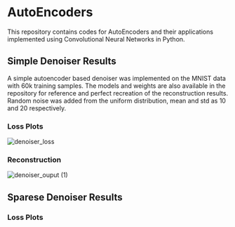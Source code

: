 # AutoEncoders
This repository contains codes for AutoEncoders and their applications implemented using Convolutional Neural Networks in Python.

## Simple Denoiser Results
A simple autoencoder based denoiser was implemented on the MNIST data with 60k training samples. The models and weights are also available in the repository for reference and perfect recreation of the reconstruction results. Random noise was added from the uniform distribution, mean and std as 10 and 20 respectively.

### Loss Plots
![denoiser_loss](https://user-images.githubusercontent.com/62461730/147847096-84f7d984-1cef-4561-bfcf-274370798b24.jpeg)


### Reconstruction
![denoiser_ouput (1)](https://user-images.githubusercontent.com/62461730/147847087-7d9ee2d0-9a7e-4b9e-8069-f7fa113a85eb.jpeg)

## Sparese Denoiser Results

### Loss Plots
